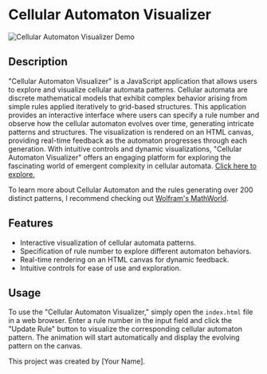# Cellular Automaton Visualizer

![Cellular Automaton Visualizer Demo](http://eecs.ucf.edu/~dcm/Teaching/COT4810-Spring2011/Presentations/AnthonyLora.CellularAutomata._files/ElementaryCARule030_700.gif)
<br>

## Description

"Cellular Automaton Visualizer" is a JavaScript application that allows users to explore and visualize cellular automata patterns. Cellular automata are discrete mathematical models that exhibit complex behavior arising from simple rules applied iteratively to grid-based structures. This application provides an interactive interface where users can specify a rule number and observe how the cellular automaton evolves over time, generating intricate patterns and structures. The visualization is rendered on an HTML canvas, providing real-time feedback as the automaton progresses through each generation. With intuitive controls and dynamic visualizations, "Cellular Automaton Visualizer" offers an engaging platform for exploring the fascinating world of emergent complexity in cellular automata. <a href='https://oklein1.github.io/Cellular-Automaton-Visualizer/'>Click here to explore.</a>

To learn more about Cellular Automaton and the rules generating over 200 distinct patterns, I recommend checking out <a href='https://mathworld.wolfram.com/ElementaryCellularAutomaton.html'>Wolfram's MathWorld</a>.

## Features

- Interactive visualization of cellular automata patterns.
- Specification of rule number to explore different automaton behaviors.
- Real-time rendering on an HTML canvas for dynamic feedback.
- Intuitive controls for ease of use and exploration.

## Usage

To use the "Cellular Automaton Visualizer," simply open the `index.html` file in a web browser. Enter a rule number in the input field and click the "Update Rule" button to visualize the corresponding cellular automaton pattern. The animation will start automatically and display the evolving pattern on the canvas.



This project was created by [Your Name].


